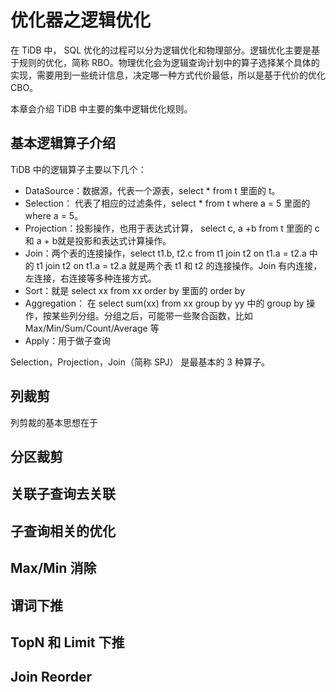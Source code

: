 # 优化器之逻辑优化

在 TiDB 中， SQL 优化的过程可以分为逻辑优化和物理部分。逻辑优化主要是基于规则的优化，简称 RBO。物理优化会为逻辑查询计划中的算子选择某个具体的实现，需要用到一些统计信息，决定哪一种方式代价最低，所以是基于代价的优化 CBO。

本章会介绍 TiDB 中主要的集中逻辑优化规则。

## 基本逻辑算子介绍

TiDB 中的逻辑算子主要以下几个：

- DataSource：数据源，代表一个源表，select * from t 里面的 t。
- Selection： 代表了相应的过滤条件，select * from t where a = 5 里面的 where a = 5。
- Projection：投影操作，也用于表达式计算， select c, a +b from t 里面的 c 和 a + b就是投影和表达式计算操作。
- Join：两个表的连接操作，select t1.b, t2.c from t1 join t2 on t1.a = t2.a 中的 t1 join t2 on t1.a = t2.a 就是两个表 t1 和 t2 的连接操作。Join 有内连接，左连接，右连接等多种连接方式。
- Sort：就是 select xx from xx order by 里面的 order by
- Aggregation： 在 select sum(xx) from xx group by yy 中的 group by 操作，按某些列分组。分组之后，可能带一些聚合函数，比如 Max/Min/Sum/Count/Average 等
- Apply：用于做子查询

Selection，Projection，Join（简称 SPJ） 是最基本的 3 种算子。

## 列裁剪

列剪裁的基本思想在于

## 分区裁剪

## 关联子查询去关联

## 子查询相关的优化

## Max/Min 消除

## 谓词下推

## TopN 和 Limit 下推

## Join Reorder